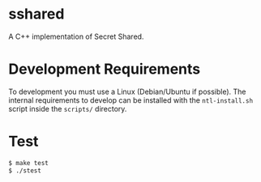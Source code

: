 # sshared

A C++ implementation of Secret Shared.

# Development Requirements

To development you must use a Linux (Debian/Ubuntu if possible). The internal requirements to develop can be installed with the `ntl-install.sh` script inside the `scripts/` directory.

# Test

```bash
$ make test
$ ./stest
```